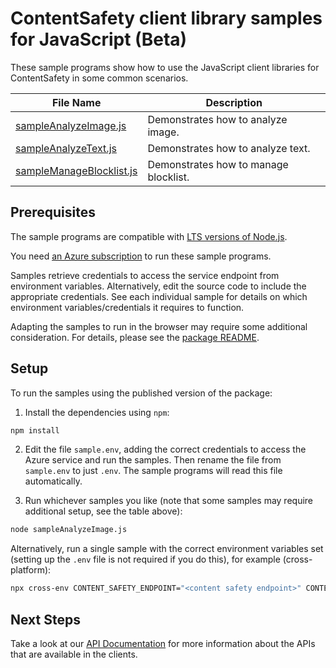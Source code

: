 # ContentSafety client library samples for JavaScript (Beta)

These sample programs show how to use the JavaScript client libraries for ContentSafety in some common scenarios.

| **File Name**                                     | **Description**                       |
| ------------------------------------------------- | ------------------------------------- |
| [sampleAnalyzeImage.js][sampleanalyzeimage]       | Demonstrates how to analyze image.    |
| [sampleAnalyzeText.js][sampleanalyzetext]         | Demonstrates how to analyze text.     |
| [sampleManageBlocklist.js][samplemanageblocklist] | Demonstrates how to manage blocklist. |

## Prerequisites

The sample programs are compatible with [LTS versions of Node.js](https://github.com/nodejs/release#release-schedule).

You need [an Azure subscription][freesub] to run these sample programs.

Samples retrieve credentials to access the service endpoint from environment variables. Alternatively, edit the source code to include the appropriate credentials. See each individual sample for details on which environment variables/credentials it requires to function.

Adapting the samples to run in the browser may require some additional consideration. For details, please see the [package README][package].

## Setup

To run the samples using the published version of the package:

1. Install the dependencies using `npm`:

```bash
npm install
```

2. Edit the file `sample.env`, adding the correct credentials to access the Azure service and run the samples. Then rename the file from `sample.env` to just `.env`. The sample programs will read this file automatically.

3. Run whichever samples you like (note that some samples may require additional setup, see the table above):

```bash
node sampleAnalyzeImage.js
```

Alternatively, run a single sample with the correct environment variables set (setting up the `.env` file is not required if you do this), for example (cross-platform):

```bash
npx cross-env CONTENT_SAFETY_ENDPOINT="<content safety endpoint>" CONTENT_SAFETY_API_KEY="<content safety api key>" node sampleAnalyzeImage.js
```

## Next Steps

Take a look at our [API Documentation][apiref] for more information about the APIs that are available in the clients.

[sampleanalyzeimage]: https://github.com/Azure/azure-sdk-for-js/blob/main/sdk/contentsafety/ai-content-safety-rest/samples/v1-beta/javascript/sampleAnalyzeImage.js
[sampleanalyzetext]: https://github.com/Azure/azure-sdk-for-js/blob/main/sdk/contentsafety/ai-content-safety-rest/samples/v1-beta/javascript/sampleAnalyzeText.js
[samplemanageblocklist]: https://github.com/Azure/azure-sdk-for-js/blob/main/sdk/contentsafety/ai-content-safety-rest/samples/v1-beta/javascript/sampleManageBlocklist.js
[apiref]: https://docs.microsoft.com/javascript/api/@azure-rest/ai-content-safety?view=azure-node-preview
[freesub]: https://azure.microsoft.com/free/
[package]: https://github.com/Azure/azure-sdk-for-js/tree/main/sdk/contentsafety/ai-content-safety-rest/README.md
